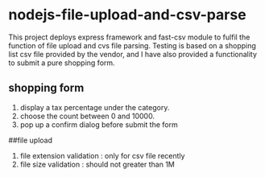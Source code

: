 # nodejs-file-upload-and-csv-parse

This project deploys express framework and fast-csv module to fulfil the function of file upload and cvs file parsing. Testing is based on a shopping list csv file provided by the vendor, and I have also provided a functionality to submit a pure shopping form.

## shopping form

 1. display a tax percentage under the category.
 2. choose the count between 0 and 10000.
 3. pop up a confirm dialog before submit the form

##file upload
1. file extension validation : only for csv file recently
2. file size validation : should not greater than 1M
